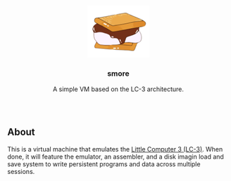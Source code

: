 <br />
<div align="center">
  <img src=".github/icon.png" alt="Logo" width="140">

  <h3 align="center">smore</h3>

  <p align="center">
    A simple VM based on the LC-3 architecture.
  </p>
</div>

<br>
<br>

## About

This is a virtual machine that emulates the [Little Computer 3 (LC-3)](https://en.wikipedia.org/wiki/Little_Computer_3). When done, it will feature the emulator, an assembler, and a disk imagin load and save system to write persistent programs and data across multiple sessions.
